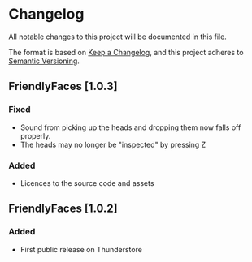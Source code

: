 # Changelog

All notable changes to this project will be documented in this file.

The format is based on [Keep a Changelog](https://keepachangelog.com/en/1.1.0/),
and this project adheres to [Semantic Versioning](https://semver.org/spec/v2.0.0.html).

## FriendlyFaces [1.0.3]

### Fixed
 - Sound from picking up the heads and dropping them now falls off properly.
 - The heads may no longer be "inspected" by pressing Z

### Added
 - Licences to the source code and assets

## FriendlyFaces [1.0.2]

### Added
 - First public release on Thunderstore